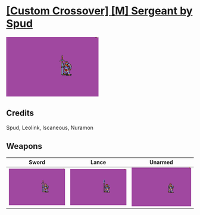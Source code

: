 # [\[Custom Crossover\] \[M\] Sergeant by Spud](./)

<img src="./1.%20Sword/Sword_000.png" alt="[Custom Crossover] [M] Sergeant by Spud standing" />

## Credits

Spud, Leolink, Iscaneous, Nuramon

## Weapons


|Sword |Lance |Unarmed |
|  :---: | :---: | :---: |
| <img alt="Sword animation" src="./1.%20Sword/Sword.gif" /> | <img alt="Lance animation" src="./2.%20Lance/Lance.gif" /> | <img alt="Unarmed animation" src="./8.%20Unarmed/Unarmed.gif" /> |

